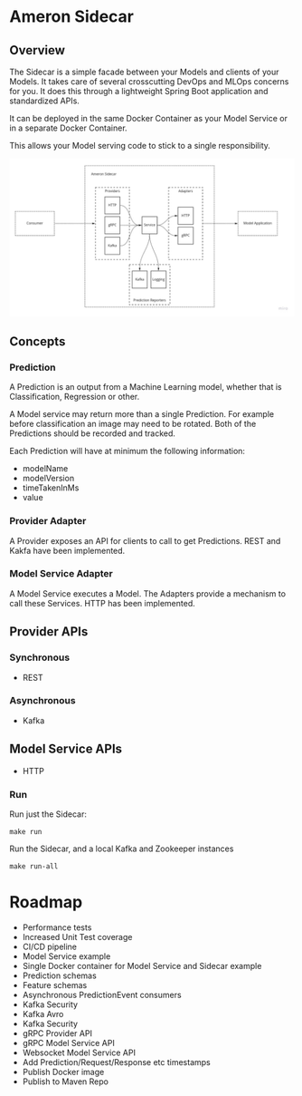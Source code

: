 # Ameron Sidecar
## Overview
The Sidecar is a simple facade between your Models and clients of your Models. It takes care of several crosscutting DevOps and MLOps concerns for you. It does this through a lightweight Spring Boot application and standardized APIs.

It can be deployed in the same Docker Container as your Model Service or in a separate Docker Container.

This allows your Model serving code to stick to a single responsibility.

![High Level Design](overview.jpg)

## Concepts
### Prediction
A Prediction is an output from a Machine Learning model, whether that is Classification, Regression or other.

A Model service may return more than a single Prediction. For example before classification an image may need to be rotated. Both of the Predictions should be recorded and tracked.

Each Prediction will have at minimum the following information:
- modelName
- modelVersion
- timeTakenInMs
- value

### Provider Adapter
A Provider exposes an API for clients to call to get Predictions. REST and Kakfa have been implemented.

### Model Service Adapter
A Model Service executes a Model. The Adapters provide a mechanism to call these Services. HTTP has been implemented.

## Provider APIs
### Synchronous
- REST
### Asynchronous
- Kafka

## Model Service APIs
- HTTP

### Run
Run just the Sidecar:

    make run

Run the Sidecar, and a local Kafka and Zookeeper instances

    make run-all

# Roadmap
- Performance tests
- Increased Unit Test coverage
- CI/CD pipeline
- Model Service example
- Single Docker container for Model Service and Sidecar example
- Prediction schemas
- Feature schemas
- Asynchronous PredictionEvent consumers
- Kafka Security
- Kafka Avro
- Kafka Security
- gRPC Provider API
- gRPC Model Service API
- Websocket Model Service API
- Add Prediction/Request/Response etc timestamps
- Publish Docker image
- Publish to Maven Repo